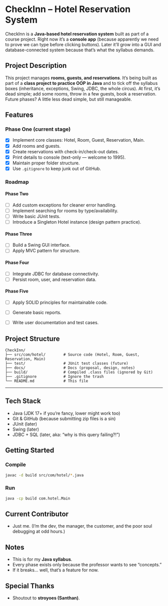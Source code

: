 # CheckInn – Hotel Reservation System

CheckInn is a **Java-based hotel reservation system** built as part of a course project.
Right now it’s a **console app** (because apparently we need to prove we can type before clicking buttons).
Later it’ll grow into a GUI and database-connected system because that’s what the syllabus demands.



## Project Description

This project manages **rooms, guests, and reservations**.
It’s being built as part of a **class project to practice OOP in Java** and to tick off the syllabus boxes (inheritance, exceptions, Swing, JDBC, the whole circus).
At first, it’s dead simple; add some rooms, throw in a few guests, book a reservation.
Future phases? A little less dead simple, but still manageable.


## Features

### Phase One (current stage)

* [x] Implement core classes: Hotel, Room, Guest, Reservation, Main.
* [x] Add rooms and guests.
* [x] Create reservations with check-in/check-out dates.
* [x] Print details to console (text-only — welcome to 1995).
* [x] Maintain proper folder structure.
* [x] Use `.gitignore` to keep junk out of GitHub.

### Roadmap

#### Phase Two

* [ ] Add custom exceptions for cleaner error handling.
* [ ] Implement searching for rooms by type/availability.
* [ ] Write basic JUnit tests.
* [ ] Introduce a Singleton Hotel instance (design pattern practice).

#### Phase Three

* [ ] Build a Swing GUI interface.
* [ ] Apply MVC pattern for structure.

#### Phase Four

* [ ] Integrate JDBC for database connectivity.
* [ ] Persist room, user, and reservation data.

#### Phase Five

* [ ] Apply SOLID principles for maintainable code.
* [ ] Generate basic reports.
* [ ] Write user documentation and test cases.



## Project Structure

```
CheckInn/
├── src/com/hotel/        # Source code (Hotel, Room, Guest, Reservation, Main)
├── test/                 # JUnit test classes (future)
├── docs/                 # Docs (proposal, design, notes)
├── build/                # Compiled .class files (ignored by Git)
├── .gitignore            # Ignore the trash
└── README.md             # This file
```

---

## Tech Stack

* Java (JDK 17+ if you’re fancy, lower might work too)
* Git & GitHub (because submitting zip files is a sin)
* JUnit (later)
* Swing (later)
* JDBC + SQL (later, aka: “why is this query failing?!”)


## Getting Started

### Compile

```bash
javac -d build src/com/hotel/*.java
```

### Run

```bash
java -cp build com.hotel.Main
```


## Current Contributor

* Just me.
  (I’m the dev, the manager, the customer, and the poor soul debugging at odd hours.)


## Notes

* This is for my **Java syllabus**.
* Every phase exists only because the professor wants to see “concepts.”
* If it breaks… well, that’s a feature for now.


## Special Thanks

* Shoutout to **stroyoes (Santhan)**.
